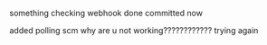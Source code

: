 something
checking webhook
done
committed
now

added polling scm
why are u not working????????????
trying again
